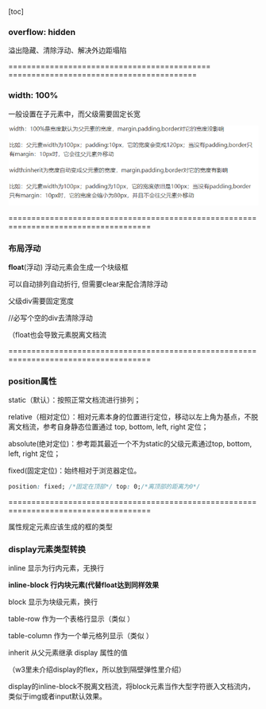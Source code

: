 [toc]

### overflow:  hidden

溢出隐藏、清除浮动、解决外边距塌陷

============================================ =========================================

### width: 100%

一般设置在子元素中，而父级需要固定长宽

 ![clipboard](img/元素布局.assets/clipboard-1663400669541.png)

=====================================================================================

### 布局浮动

**float**(浮动) 浮动元素会生成一个块级框 

 可以自动排列自动折行, 但需要clear来配合清除浮动 

父级div需要固定宽度

//必写个空的div去清除浮动

（float也会导致元素脱离文档流

=====================================================================================

### position属性

static（默认）：按照正常文档流进行排列；

relative（相对定位）：相对元素本身的位置进行定位，移动以左上角为基点，不脱离文档流，参考自身静态位置通过 top, bottom, left, right 定位；

absolute(绝对定位)：参考距其最近一个不为static的父级元素通过top, bottom, left, right 定位；

fixed(固定定位)：始终相对于浏览器定位。

```css
position: fixed; /*固定在顶部*/ top: 0;/*离顶部的距离为0*/         
```

=====================================================================================

属性规定元素应该生成的框的类型

### display元素类型转换

inline	 显示为行内元素，无换行

**inline-block	行内块元素(代替float达到同样效果**

block		显示为块级元素，换行

table-row	作为一个表格行显示（类似 ）

table-column	作为一个单元格列显示（类似 ）

inherit   从父元素继承 display 属性的值

（w3里未介绍display的flex，所以放到隔壁弹性里介绍）

display的inline-block不脱离文档流，将block元素当作大型字符嵌入文档流内，类似于img或者input默认效果。